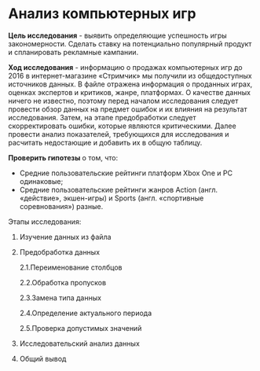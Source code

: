 # Анализ компьютерных игр

**Цель исследования** - выявить определяющие успешность игры закономерности. Cделать ставку на потенциально популярный продукт и спланировать рекламные кампании.

**Ход исследования** - информацию о продажах компьютерных игр до 2016 в интернет-магазине «Стримчик» мы получили из общедоступных источников данных. В файле отражена информация о проданных играх, оценках экспертов и критиков, жанре, платформах. О качестве данных ничего не известно, поэтому перед началом исследования следует провести обзор данных на предмет ошибок и их влияния на результат исследования. Затем, на этапе предобработки следует скорректировать ошибки, которые являются критическими. Далее провести анализ показателей, требующихся для исследования и расчитать недостающие и добавить их в общую таблицу. 

**Проверить гипотезы** о том, что:

-	Средние пользовательские рейтинги платформ Xbox One и PC одинаковые;
-	Средние пользовательские рейтинги жанров Action (англ. «действие», экшен-игры) и Sports (англ. «спортивные соревнования») разные.

Этапы исследования:
1. Изучение данных из файла
2. Предобработка данных

    2.1.Переименование столбцов
    
    2.2.Обработка пропусков
    
    2.3.Замена типа данных
    
    2.4.Определение актуального периода
    
    2.5.Проверка допустимых значений
    
3. Исследовательский анализ данных
5. Общий вывод
